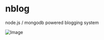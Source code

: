 nblog
=====

node.js / mongodb powered blogging system

![Image](https://raw.github.com/stoneburner/nblog/master/screenshot.png)